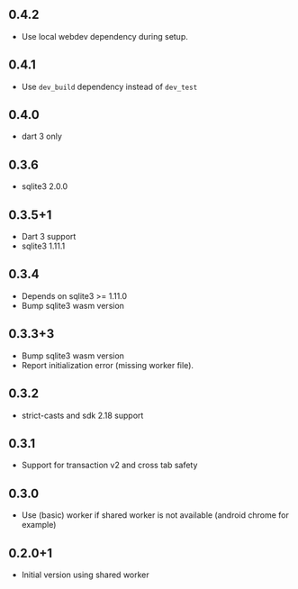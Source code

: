 ## 0.4.2

* Use local webdev dependency during setup.

## 0.4.1

* Use `dev_build` dependency instead of `dev_test`

## 0.4.0

* dart 3 only

## 0.3.6

* sqlite3 2.0.0

## 0.3.5+1

* Dart 3 support
* sqlite3 1.11.1

## 0.3.4

* Depends on sqlite3 >= 1.11.0
* Bump sqlite3 wasm version

## 0.3.3+3

* Bump sqlite3 wasm version
* Report initialization error (missing worker file).

## 0.3.2

* strict-casts and sdk 2.18 support

## 0.3.1

- Support for transaction v2 and cross tab safety

## 0.3.0

- Use (basic) worker if shared worker is not available (android chrome for example)

## 0.2.0+1

- Initial version using shared worker
